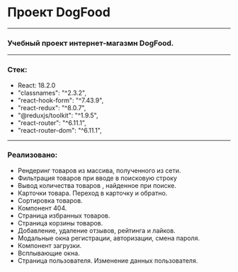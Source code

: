 # Проект DogFood
__________

### Учебный проект интернет-магазмн DogFood.

__________

### Стек:

* React: 18.2.0
* "classnames": "^2.3.2",
* "react-hook-form": "^7.43.9",
* "react-redux": "^8.0.7",
* "@reduxjs/toolkit": "^1.9.5",
* "react-router": "^6.11.1",
* "react-router-dom": "^6.11.1",

__________

### Реализовано: 

* Рендеринг товаров из массива, полученного из сети.
* Фильтрация товаров при вводе в поисковую строку
* Вывод количества товаров , найденное при поиске.
* Карточки товара. Переход в карточку и обратно.
* Сортировка товаров.
* Компонент 404.
* Страница избранных товаров.
* Страница корзины товаров.
* Добавление, удаление отзывов, рейтинга и лайков.
* Модальные окна регистрации, авторизации, смена пароля.
* Компонент загрузки.
* Всплывающие окна.
* Страница пользователя. Изменение данных пользователя.
